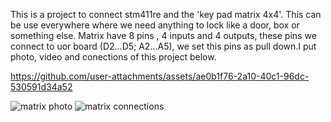 This is a project to connect stm411re and the 'key pad matrix 4x4'.
This can be use everywhere where we need anything to lock like a door, box or something else.
Matrix have 8 pins , 4 inputs and 4 outputs, these pins we connect to uor board (D2...D5; A2...A5),
we set this pins as pull down.I put photo, video and conections of this project below.


https://github.com/user-attachments/assets/ae0b1f76-2a10-40c1-96dc-530591d34a52

![matrix photo](https://github.com/user-attachments/assets/815e17d4-2d1e-4e42-877f-89d36d9094cf)
![matrix connections](https://github.com/user-attachments/assets/35189634-eecb-4eb3-91e8-1a4eb7557ed4)
